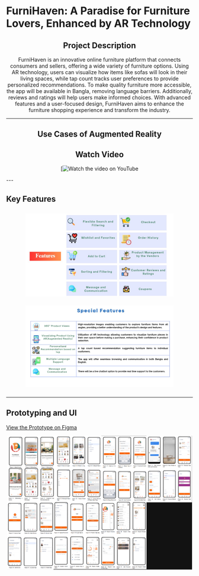 # FurniHaven: A Paradise for Furniture Lovers, Enhanced by AR Technology

<div align="center">
  
## Project Description

FurniHaven is an innovative online furniture platform that connects consumers and sellers, offering a wide variety of furniture options. Using AR technology, users can visualize how items like sofas will look in their living spaces, while tap count tracks user preferences to provide personalized recommendations. To make quality furniture more accessible, the app will be available in Bangla, removing language barriers. Additionally, reviews and ratings will help users make informed choices. With advanced features and a user-focused design, FurniHaven aims to enhance the furniture shopping experience and transform the industry.

---

## Use Cases of Augmented Reality
## Watch Video

[![Watch the video on YouTube]([https://youtu.be/PvLx2j3GaVg](https://youtu.be/slivRPD11C4))

</div>
---

## Key Features

<div align="center">
    <img src="feature.jpg" alt="Key Features" width="400px" style="margin: 10px;"/>
    <img src="special.jpg" alt="Special Features" width="400px" style="margin: 10px;"/>
</div>

---

## Prototyping and UI

[View the Prototype on Figma](https://www.figma.com/proto/f1HbF3ZdjlYymFspt2M9So/SDP-2?node-id=0-1&t=wzn36BP5AtwjMd6E-1)

<div align="center">
    <img src="furnihaven_ui.png" alt="FurniHaven UI" width="500px"/>
</div>
